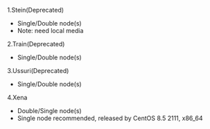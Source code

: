 1.Stein(Deprecated)
* Single/Double node(s)
* Note: need local media

2.Train(Deprecated)
* Single/Double node(s)

3.Ussuri(Deprecated)
* Single/Double node(s)

4.Xena
* Double/Single node(s)
* Single node recommended, released by CentOS 8.5 2111, x86_64
